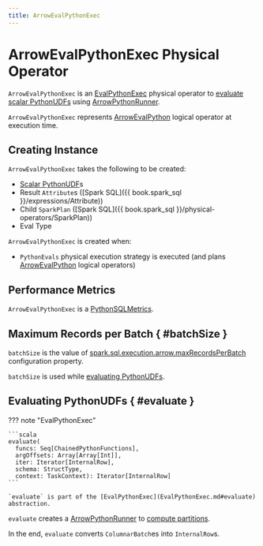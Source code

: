 ```yaml
---
title: ArrowEvalPythonExec
---
```


# ArrowEvalPythonExec Physical Operator

`ArrowEvalPythonExec` is an [EvalPythonExec](EvalPythonExec.md) physical operator to [evaluate scalar PythonUDFs](#evaluate) using [ArrowPythonRunner](../runners/ArrowPythonRunner.md).

`ArrowEvalPythonExec` represents [ArrowEvalPython](ArrowEvalPython.md) logical operator at execution time.

## Creating Instance

`ArrowEvalPythonExec` takes the following to be created:

* <span id="udfs"> [Scalar PythonUDF](PythonUDF.md#isScalarPythonUDF)s
* <span id="resultAttrs"> Result `Attribute`s ([Spark SQL]({{ book.spark_sql }}/expressions/Attribute))
* <span id="child"> Child `SparkPlan` ([Spark SQL]({{ book.spark_sql }}/physical-operators/SparkPlan))
* <span id="evalType"> Eval Type

`ArrowEvalPythonExec` is created when:

* `PythonEvals` physical execution strategy is executed (and plans [ArrowEvalPython](ArrowEvalPython.md) logical operators)

## Performance Metrics

`ArrowEvalPythonExec` is a [PythonSQLMetrics](PythonSQLMetrics.md).

## Maximum Records per Batch { #batchSize }

`batchSize` is the value of [spark.sql.execution.arrow.maxRecordsPerBatch](../configuration-properties.md#spark.sql.execution.arrow.maxRecordsPerBatch) configuration property.

`batchSize` is used while [evaluating PythonUDFs](#evaluate).

## Evaluating PythonUDFs { #evaluate }

??? note "EvalPythonExec"

    ```scala
    evaluate(
      funcs: Seq[ChainedPythonFunctions],
      argOffsets: Array[Array[Int]],
      iter: Iterator[InternalRow],
      schema: StructType,
      context: TaskContext): Iterator[InternalRow]
    ```

    `evaluate` is part of the [EvalPythonExec](EvalPythonExec.md#evaluate) abstraction.

`evaluate` creates a [ArrowPythonRunner](../runners/ArrowPythonRunner.md) to [compute partitions](../runners/BasePythonRunner.md#compute).

In the end, `evaluate` converts `ColumnarBatch`es into `InternalRow`s.
